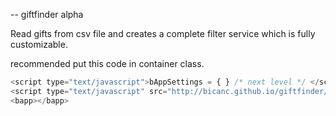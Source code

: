 ﻿-- giftfinder alpha

Read gifts from csv file and creates a complete filter service which is fully customizable. 


recommended put this code in container class. 

```javascript
<script type="text/javascript">bAppSettings = { } /* next level */ </script>
<script type="text/javascript" src="http://bicanc.github.io/giftfinder/giftfinder.js"></script>
<bapp></bapp>
```
